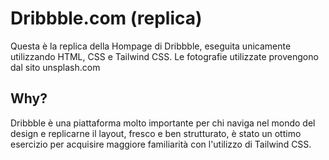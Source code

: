 # Dribbble.com (replica) 

Questa è la replica della Hompage di Dribbble, eseguita unicamente utilizzando HTML, CSS e Tailwind CSS. 
Le fotografie utilizzate provengono dal sito unsplash.com 


## Why?

Dribbble è una piattaforma molto importante per chi naviga nel mondo del design e replicarne il layout, fresco e ben strutturato, è stato un ottimo esercizio per acquisire maggiore familiarità con l'utilizzo di Tailwind CSS.  
